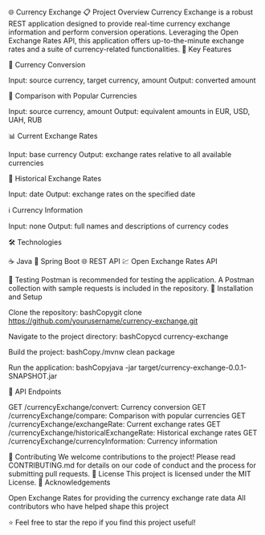 🌐 Currency Exchange
📋 Project Overview
Currency Exchange is a robust REST application designed to provide real-time currency exchange information and perform conversion operations. Leveraging the Open Exchange Rates API, this application offers up-to-the-minute exchange rates and a suite of currency-related functionalities.
🚀 Key Features

💱 Currency Conversion

Input: source currency, target currency, amount
Output: converted amount


🔄 Comparison with Popular Currencies

Input: source currency, amount
Output: equivalent amounts in EUR, USD, UAH, RUB


📊 Current Exchange Rates

Input: base currency
Output: exchange rates relative to all available currencies


📅 Historical Exchange Rates

Input: date
Output: exchange rates on the specified date


ℹ️ Currency Information

Input: none
Output: full names and descriptions of currency codes



🛠 Technologies

☕ Java
🍃 Spring Boot
🌐 REST API
💹 Open Exchange Rates API

🧪 Testing
Postman is recommended for testing the application. A Postman collection with sample requests is included in the repository.
🔧 Installation and Setup

Clone the repository:
bashCopygit clone https://github.com/yourusername/currency-exchange.git

Navigate to the project directory:
bashCopycd currency-exchange

Build the project:
bashCopy./mvnw clean package

Run the application:
bashCopyjava -jar target/currency-exchange-0.0.1-SNAPSHOT.jar


🔗 API Endpoints

GET /currencyExchange/convert: Currency conversion
GET /currencyExchange/compare: Comparison with popular currencies
GET /currencyExchange/exchangeRate: Current exchange rates
GET /currencyExchange/historicalExchangeRate: Historical exchange rates
GET /currencyExchange/currencyInformation: Currency information

🤝 Contributing
We welcome contributions to the project! Please read CONTRIBUTING.md for details on our code of conduct and the process for submitting pull requests.
📄 License
This project is licensed under the MIT License.
🙏 Acknowledgements

Open Exchange Rates for providing the currency exchange rate data
All contributors who have helped shape this project


⭐ Feel free to star the repo if you find this project useful!
